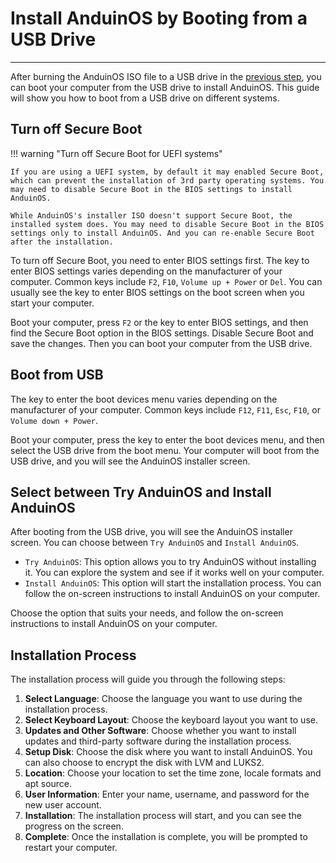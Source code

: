# Install AnduinOS by Booting from a USB Drive

---

After burning the AnduinOS ISO file to a USB drive in the [previous step](./Burn-A-USB-Stick.md), you can boot your computer from the USB drive to install AnduinOS. This guide will show you how to boot from a USB drive on different systems.

## Turn off Secure Boot

!!! warning "Turn off Secure Boot for UEFI systems"

    If you are using a UEFI system, by default it may enabled Secure Boot, which can prevent the installation of 3rd party operating systems. You may need to disable Secure Boot in the BIOS settings to install AnduinOS.

    While AnduinOS's installer ISO doesn't support Secure Boot, the installed system does. You may need to disable Secure Boot in the BIOS settings only to install AnduinOS. And you can re-enable Secure Boot after the installation.

To turn off Secure Boot, you need to enter BIOS settings first. The key to enter BIOS settings varies depending on the manufacturer of your computer. Common keys include `F2`, `F10`, `Volume up + Power` or `Del`. You can usually see the key to enter BIOS settings on the boot screen when you start your computer.

Boot your computer, press `F2` or the key to enter BIOS settings, and then find the Secure Boot option in the BIOS settings. Disable Secure Boot and save the changes. Then you can boot your computer from the USB drive.

## Boot from USB

The key to enter the boot devices menu varies depending on the manufacturer of your computer. Common keys include `F12`, `F11`, `Esc`, `F10`, or `Volume down + Power`.

Boot your computer, press the key to enter the boot devices menu, and then select the USB drive from the boot menu. Your computer will boot from the USB drive, and you will see the AnduinOS installer screen.

## Select between Try AnduinOS and Install AnduinOS

After booting from the USB drive, you will see the AnduinOS installer screen. You can choose between `Try AnduinOS` and `Install AnduinOS`.

- `Try AnduinOS`: This option allows you to try AnduinOS without installing it. You can explore the system and see if it works well on your computer.
- `Install AnduinOS`: This option will start the installation process. You can follow the on-screen instructions to install AnduinOS on your computer.

Choose the option that suits your needs, and follow the on-screen instructions to install AnduinOS on your computer.

## Installation Process

The installation process will guide you through the following steps:

1. **Select Language**: Choose the language you want to use during the installation process.
2. **Select Keyboard Layout**: Choose the keyboard layout you want to use.
3. **Updates and Other Software**: Choose whether you want to install updates and third-party software during the installation process.
4. **Setup Disk**: Choose the disk where you want to install AnduinOS. You can also choose to encrypt the disk with LVM and LUKS2.
5. **Location**: Choose your location to set the time zone, locale formats and apt source.
6. **User Information**: Enter your name, username, and password for the new user account.
7. **Installation**: The installation process will start, and you can see the progress on the screen.
8. **Complete**: Once the installation is complete, you will be prompted to restart your computer.
